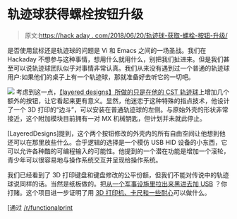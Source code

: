 # 轨迹球获得螺栓按钮升级

> 原文:[https://hack aday . com/2018/06/20/轨迹球-获取-螺栓-按钮-升级/](https://hackaday.com/2018/06/20/trackball-gets-bolt-on-button-upgrade/)

是否使用鼠标还是轨迹球的问题是 Vi 和 Emacs 之间的一场圣战。我们在 Hackaday 不想参与这种事情，想用什么就用什么，别把我们扯进来。但是我们甚至可以说轨迹球团队似乎对事情非常认真。我们从来没有遇到过一个普通的轨迹球用户:如果他们的桌子上有一个轨迹球，那就准备好去听它的一切吧。

[![](../Images/f41ced7161b371217488839fc2fa312b.png)](https://hackaday.com/wp-content/uploads/2018/06/cstmod_detail.jpg) 考虑到这一点，[【layered designs】所做的只是在他的 CST 轨迹球](https://imgur.com/a/LMR63ul)上增加几个额外的按钮，让它看起来更有意义。显然，他迷恋于这种特殊的指点技术，他设计了一个 3D 打印的“边斗”，可以安装在普通轨迹球的左侧。与原始外壳的形状非常接近，这个附加模块目前拥有一对 MX 机械钥匙，但计划并未就此停止。

[LayeredDesigns]提到，这个两个按钮修改的外壳内的所有自由空间让他想到他还可以在那里放些什么。合乎逻辑的选择是一个模仿 USB HID 设备的小东西，它可以允许各种酷的可编程输入的可能性。他提到的一个潜在功能是增加一个滚轮，青少年可以很容易地与操作系统交互并呈现给操作系统。

我们已经看到了 3D 打印键盘和键盘修改的公平份额，但我们不能对传说中的轨迹球说同样的话。当然是纸板做的。把[从一个军事设施里拉出来黑进去加 USB](https://hackaday.com/2013/06/12/ditch-that-boring-mouse-for-a-military-grade-trackball/) ？你打赌。这个项目进一步证明了用 [3D 打印机、卡尺和一些耐心](https://hackaday.com/2018/03/27/how-to-reverse-engineer-mechanical-designs-for-3d-modeling/)可以做什么。

[通过 [/r/functionalprint](https://www.reddit.com/r/functionalprint/comments/8ocsao/any_trackball_users_out_there/)